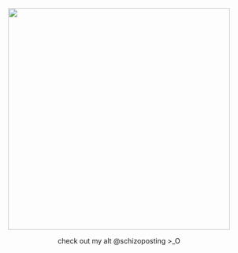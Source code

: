 <div id="header" align="center">
<a href="https://www.youtube.com/watch?v=1-m1PSLzN6c">
<img src="https://files.catbox.moe/yc5ifw.png" width='450' height='450'>
</a>

<div id="header" align="center">

check out my alt @schizoposting >_O
